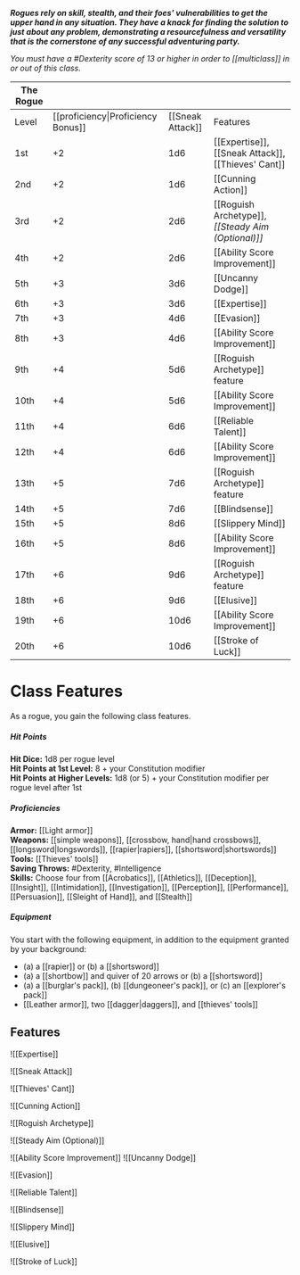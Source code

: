 **_Rogues rely on skill, stealth, and their foes' vulnerabilities to get the upper hand in any situation. They have a knack for finding the solution to just about any problem, demonstrating a resourcefulness and versatility that is the cornerstone of any successful adventuring party._**

_You must have a #Dexterity score of 13 or higher in order to [[multiclass]] in or out of this class._

| The Rogue |                                    |                  |                                                    |
| --------- | ---------------------------------- | ---------------- | -------------------------------------------------- |
| Level     | [[proficiency\|Proficiency Bonus]] | [[Sneak Attack]] | Features                                           |
| 1st       | +2                                 | 1d6              | [[Expertise]], [[Sneak Attack]], [[Thieves' Cant]] |
| 2nd       | +2                                 | 1d6              | [[Cunning Action]]                                 |
| 3rd       | +2                                 | 2d6              | [[Roguish Archetype]], _[[Steady Aim (Optional)]]_ |
| 4th       | +2                                 | 2d6              | [[Ability Score Improvement]]                      |
| 5th       | +3                                 | 3d6              | [[Uncanny Dodge]]                                  |
| 6th       | +3                                 | 3d6              | [[Expertise]]                                      |
| 7th       | +3                                 | 4d6              | [[Evasion]]                                        |
| 8th       | +3                                 | 4d6              | [[Ability Score Improvement]]                      |
| 9th       | +4                                 | 5d6              | [[Roguish Archetype]] feature                      |
| 10th      | +4                                 | 5d6              | [[Ability Score Improvement]]                      |
| 11th      | +4                                 | 6d6              | [[Reliable Talent]]                                |
| 12th      | +4                                 | 6d6              | [[Ability Score Improvement]]                      |
| 13th      | +5                                 | 7d6              | [[Roguish Archetype]] feature                      |
| 14th      | +5                                 | 7d6              | [[Blindsense]]                                     |
| 15th      | +5                                 | 8d6              | [[Slippery Mind]]                                  |
| 16th      | +5                                 | 8d6              | [[Ability Score Improvement]]                      |
| 17th      | +6                                 | 9d6              | [[Roguish Archetype]] feature                      |
| 18th      | +6                                 | 9d6              | [[Elusive]]                                        |
| 19th      | +6                                 | 10d6             | [[Ability Score Improvement]]                      |
| 20th      | +6                                 | 10d6             | [[Stroke of Luck]]                                 |

# Class Features

As a rogue, you gain the following class features.

##### Hit Points

**Hit Dice:** 1d8 per rogue level  
**Hit Points at 1st Level:** 8 + your Constitution modifier  
**Hit Points at Higher Levels:** 1d8 (or 5) + your Constitution modifier per rogue level after 1st

##### Proficiencies
**Armor:** [[Light armor]]  
**Weapons:** [[simple weapons]], [[crossbow, hand|hand crossbows]], [[longsword|longswords]], [[rapier|rapiers]], [[shortsword|shortswords]]  
**Tools:** [[Thieves' tools]]  
**Saving Throws:** #Dexterity, #Intelligence  
**Skills:** Choose four from [[Acrobatics]], [[Athletics]], [[Deception]], [[Insight]], [[Intimidation]], [[Investigation]], [[Perception]], [[Performance]], [[Persuasion]], [[Sleight of Hand]], and [[Stealth]]

##### Equipment
You start with the following equipment, in addition to the equipment granted by your background:
- (a) a [[rapier]] or (b) a [[shortsword]]
- (a) a [[shortbow]] and quiver of 20 arrows or (b) a [[shortsword]]
- (a) a [[burglar's pack]], (b) [[dungeoneer's pack]], or (c) an [[explorer's pack]]
- [[Leather armor]], two [[dagger|daggers]], and [[thieves' tools]]

## Features

![[Expertise]]

![[Sneak Attack]]

![[Thieves' Cant]]

![[Cunning Action]]

![[Roguish Archetype]]


![[Steady Aim (Optional)]]

![[Ability Score Improvement]]
![[Uncanny Dodge]]

![[Evasion]]

![[Reliable Talent]]

![[Blindsense]]

![[Slippery Mind]]

![[Elusive]]

![[Stroke of Luck]]